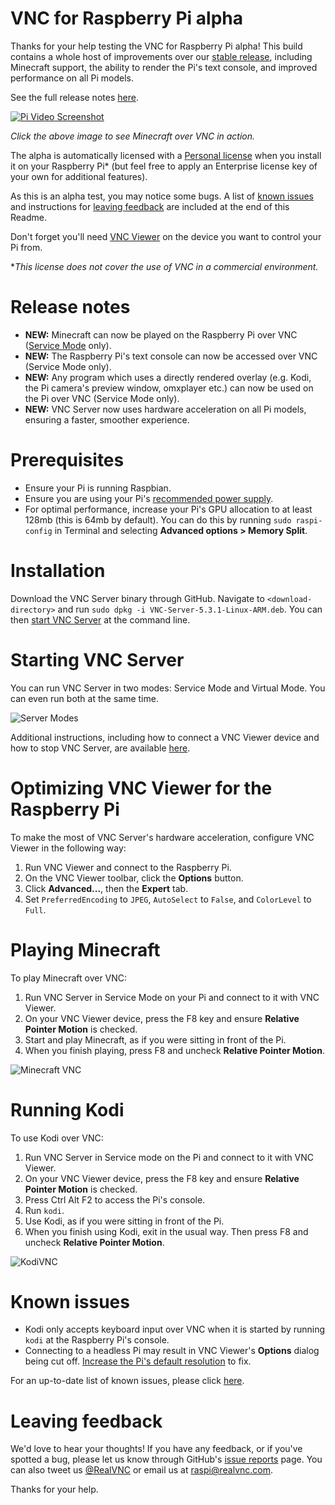 VNC for Raspberry Pi alpha
==========================

Thanks for your help testing the VNC for Raspberry Pi alpha! This build contains a whole host of improvements over our [stable release](https://www.realvnc.com/download/vnc/raspberrypi/), including Minecraft support, the ability to render the Pi's text console, and improved performance on all Pi models. 

See the full release notes [here](#releaseNotes). 

[![Pi Video Screenshot](PiVideo.PNG)](https://www.youtube.com/watch?v=_iPfvICY08o&feature=youtu.be "Pi Video")

*Click the above image to see Minecraft over VNC in action.*

The alpha is automatically licensed with a [Personal license](https://www.realvnc.com/products/vnc/#versions) when you install it on your Raspberry Pi* (but feel free to apply an Enterprise license key of your own for additional features).  

As this is an alpha test, you may notice some bugs. A list of [known issues](#knownIssues) and instructions for [leaving feedback](#leavingFeedback) are included at the end of this Readme.

Don't forget you'll need [VNC Viewer](https://www.realvnc.com/download/viewer/) on the device you want to control your Pi from. 

**This license does not cover the use of VNC in a commercial environment.*

<a name="releaseNotes"></a>

Release notes
=============

- **NEW:** Minecraft can now be played on the Raspberry Pi over VNC ([Service Mode](#startVnc) only).
- **NEW:** The Raspberry Pi's text console can now be accessed over VNC (Service Mode only). 
- **NEW:** Any program which uses a directly rendered overlay (e.g. Kodi, the Pi camera's preview window, omxplayer etc.) can now be used on the Pi over VNC (Service Mode only).  
- **NEW:** VNC Server now uses hardware acceleration on all Pi models, ensuring a faster, smoother experience.  


Prerequisites
=============

- Ensure your Pi is running Raspbian. 
- Ensure you are using your Pi's [recommended power supply](https://www.raspberrypi.org/help/faqs/#powerReqs). 
- For optimal performance, increase your Pi's GPU allocation to at least 128mb (this is 64mb by default). You can do this by running ``sudo raspi-config`` in Terminal and selecting **Advanced options > Memory Split**. 

Installation
============

Download the VNC Server binary through GitHub. Navigate to ``<download-directory>`` and run ``sudo dpkg -i VNC-Server-5.3.1-Linux-ARM.deb``. You can then [start VNC Server](#startVnc) at the command line. 

<a name="startVnc"></a>

Starting VNC Server
===================

You can run VNC Server in two modes: Service Mode and Virtual Mode. You can even run both at the same time. 

![Server Modes](ServerModes.png)

Additional instructions, including how to connect a VNC Viewer device and how to stop VNC Server, are available [here](https://www.realvnc.com/products/vnc/raspberrypi/). 

Optimizing VNC Viewer for the Raspberry Pi
==========================================

To make the most of VNC Server's hardware acceleration, configure VNC Viewer in the following way: 

1. Run VNC Viewer and connect to the Raspberry Pi. 
2. On the VNC Viewer toolbar, click the **Options** button. 
3. Click **Advanced...**, then the **Expert** tab. 
4. Set ``PreferredEncoding`` to ``JPEG``, ``AutoSelect`` to ``False``, and ``ColorLevel`` to ``Full``. 

Playing Minecraft
=================

To play Minecraft over VNC: 

1. Run VNC Server in Service Mode on your Pi and connect to it with VNC Viewer. 
2. On your VNC Viewer device, press the F8 key and ensure **Relative Pointer Motion** is checked. 
3. Start and play Minecraft, as if you were sitting in front of the Pi. 
5. When you finish playing, press F8 and uncheck **Relative Pointer Motion**. 

![Minecraft VNC](Screenshot1.PNG)

Running Kodi
============

To use Kodi over VNC: 

1. Run VNC Server in Service mode on the Pi and connect to it with VNC Viewer. 
2. On your VNC Viewer device, press the F8 key and ensure **Relative Pointer Motion** is checked. 
2. Press Ctrl Alt F2 to access the Pi's console. 
3. Run ``kodi``. 
4. Use Kodi, as if you were sitting in front of the Pi. 
5. When you finish using Kodi, exit in the usual way. Then press F8 and uncheck **Relative Pointer Motion**. 

![KodiVNC](KodiScreen.PNG)

<a name="knownIssues"></a>

Known issues
============

- Kodi only accepts keyboard input over VNC when it is started by running ``kodi`` at the Raspberry Pi's console. 
- Connecting to a headless Pi may result in VNC Viewer's **Options** dialog being cut off. [Increase the Pi's default resolution](https://support.realvnc.com/knowledgebase/article/View/523) to fix. 

For an up-to-date list of known issues, please click [here](https://github.com/RealVNC/raspi-preview/issues). 

<a name="leavingFeedback"></a>

Leaving feedback
================

We'd love to hear your thoughts! If you have any feedback, or if you've spotted a bug, please let us know through GitHub's [issue reports](https://github.com/RealVNC/raspi-preview/issues) page. You can also tweet us [@RealVNC](https://twitter.com/RealVNC) or email us at [raspi@realvnc.com](mailto:raspi@realvnc.com).

Thanks for your help. 
